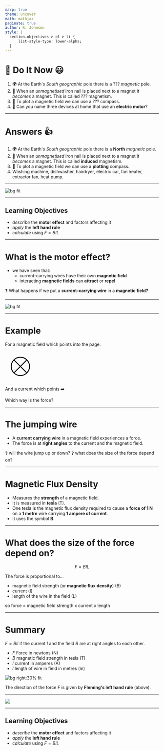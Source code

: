 ```yaml
---
marp: true
theme: uncover
math: mathjax
paginate: true
author: R. Johnson
style: |
  section.objectives > ol > li {
      list-style-type: lower-alpha;
  }
---
```


# :blue_book: Do It Now :smiley:

1. :earth_africa: At the Earth's *South* *geographic* pole there is a ??? *magnetic* pole.
2. :magnet: When an _unmagnetised_ iron nail is placed next to a magnet it _becomes_ a magnet. This is called ??? magnetism.
3. :compass: To plot a magnetic field we can use a ??? compass.
4. :thinking: Can you name three devices at home that use an **electric motor**?

---

# Answers :+1:

1. :earth_africa: At the Earth's *South* *geographic* pole there is a **North** *magnetic* pole.
2. :magnet: When an _unmagnetised_ iron nail is placed next to a magnet it _becomes_ a magnet. This is called **induced** magnetism.
3. :compass: To plot a magnetic field we can use a **plotting** compass.
4. Washing machine, dishwasher, hairdryer, electric car, fan heater, extractor fan, heat pump.

---

![bg fit](<https://storage.googleapis.com/pivot-app/IGCSECIE/November%202011%20(v3)%20QP%20-%20Paper%201%20CIE%20Physics%20IGCSE/Q25.png>)

---

## Learning Objectives

- _describe_ the **motor effect** and factors affecting it
- _apply_ the **left hand rule**
- _calculate_ using $F=BIL$

---

# What is the motor effect?

- we have seen that:
  - current-carrying wires have their own **magnetic field**
  - interacting **magnetic fields** can **attract** or **repel**

:question: What happens if we put a **current-carrying wire** in a **magnetic field?**

---

![bg fit](https://upload.wikimedia.org/wikipedia/commons/1/15/LeftHandOutline.png)

---

# Example

For a magnetic field which points into the page.  

<svg style="display: inline;" width="100" height="100" xmlns="http://www.w3.org/2000/svg">
  <circle cx="50" cy="50" r="30" stroke="black" stroke-width="3" fill="none" />
  <line x1="30" y1="30" x2="70" y2="70" stroke="black" stroke-width="3" />
  <line x1="30" y1="70" x2="70" y2="30" stroke="black" stroke-width="3" />
</svg>

And a current which points :arrow_right:

Which way is the force?

---

# The jumping wire

- A **current carrying wire** in a magnetic field experiences a force.
- The force is at **right angles** to the current and the magnetic field.

:question: will the wire jump up or down?
:question: what does the size of the force depend on?

---

# Magnetic Flux Density

- Measures the **strength** of a magnetic field.
- It is measured in **tesla** (T).
- One tesla is the magnetic flux density required to cause a **force of 1 N** on a **1 metre** wire carrying **1 ampere of current**.
- It uses the symbol **B**.
---


# What does the size of the force depend on?

$$F=BIL$$

The force is proportional to...

- magnetic field strength (or **magnetic flux density**) (B)
- current (I)
- length of the wire in the field (L)

so force = magnetic field strength x current x length


---

# Summary

$F=BIl$ if the current $I$ and the field $B$ are at right angles to each other.

- $F$ Force in newtons (N)
- $B$ magnetic field strength in tesla (T)
- $I$ current in amperes (A)
- $l$ length of wire in field in metres (m)

![bg right:30% fit](https://i.stack.imgur.com/sWMRK.png)

The direction of the force $F$ is given by **Fleming's left hand rule** (above).

---

![](<https://storage.googleapis.com/pivot-app/IGCSECIE/November%202016%20(v2)%20QP%20-%20Paper%202%20CIE%20Physics%20IGCSE/Q38.png>)

---

## Learning Objectives

- _describe_ the **motor effect** and factors affecting it
- _apply_ the **left hand rule**
- _calculate_ using $F=BIL$
